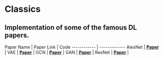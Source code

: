 # Classics

## Implementation of some of the famous DL papers.

Paper Name | Paper Link | Code
------------ | -------------
AlexNet | **[Paper](https://proceedings.neurips.cc/paper/2012/file/c399862d3b9d6b76c8436e924a68c45b-Paper.pdf)** | 
VAE | **[Paper](https://arxiv.org/pdf/1312.6114.pdf)** | 
GCN | **[Paper](https://arxiv.org/pdf/1609.02907.pdf)** | 
GAN | **[Paper](https://arxiv.org/pdf/1406.2661.pdf)** | 
ResNet | **[Paper](https://arxiv.org/pdf/1512.03385.pdf)** | 
